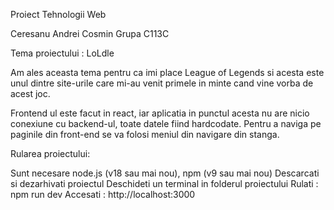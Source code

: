 Proiect Tehnologii Web


Ceresanu Andrei Cosmin
Grupa C113C



Tema proiectului : LoLdle


Am ales aceasta tema pentru ca imi place League of Legends si acesta este unul dintre site-urile care mi-au venit primele in minte cand vine vorba de acest joc.

Frontend ul este facut in react, iar aplicatia in punctul acesta nu are nicio conexiune cu backend-ul, toate datele fiind hardcodate.
Pentru a naviga pe paginile din front-end se va folosi meniul din navigare din stanga.

Rularea proiectului:

Sunt necesare node.js (v18 sau mai nou), npm (v9 sau mai nou)
Descarcati si dezarhivati proiectul
Deschideti un terminal in folderul proiectului
Rulati : npm run dev
Accesati : http://localhost:3000


